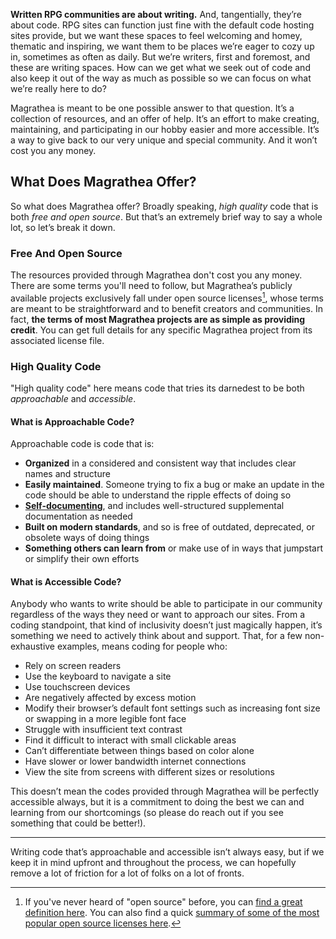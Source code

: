 **Written RPG communities are about writing.** And, tangentially, they’re about code. RPG sites can function just fine with the default code hosting sites provide, but we want these spaces to feel welcoming and homey, thematic and inspiring, we want them to be places we’re eager to cozy up in, sometimes as often as daily. But we’re writers, first and foremost, and these are writing spaces. How can we get what we seek out of code and also keep it out of the way as much as possible so we can focus on what we’re really here to do?

Magrathea is meant to be one possible answer to that question. It’s a collection of resources, and an offer of help. It’s an effort to make creating, maintaining, and participating in our hobby easier and more accessible. It’s a way to give back to our very unique and special community. And it won’t cost you any money.

## What Does Magrathea Offer?

So what does Magrathea offer? Broadly speaking, *high quality* code that is both *free and open source*. But that’s an extremely brief way to say a whole lot, so let’s break it down.

### Free And Open Source

The resources provided through Magrathea don't cost you any money. There are some terms you'll need to follow, but Magrathea’s publicly available projects exclusively fall under open source licenses[^1], whose terms are meant to be straightforward and to benefit creators and communities. In fact, **the terms of most Magrathea projects are as simple as providing credit**. You can get full details for any specific Magrathea project from its associated license file.

[^1]: If you've never heard of "open source" before, you can [find a great definition here](https://opensource.guide/starting-a-project/#what-does-open-source-mean). You can also find a quick [summary of some of the most popular open source licenses here](https://choosealicense.com/licenses/).

### High Quality Code

"High quality code" here means code that tries its darnedest to be both *approachable* and *accessible*.

#### What is Approachable Code?
            
Approachable code is code that is:

- **Organized** in a considered and consistent way that includes clear names and structure
- **Easily maintained**. Someone trying to fix a bug or make an update in the code should be able to understand the ripple effects of doing so
- **[Self-documenting](https://en.wikipedia.org/wiki/Self-documenting_code)**, and includes well-structured supplemental documentation as needed
- **Built on modern standards**, and so is free of outdated, deprecated, or obsolete ways of doing things
- **Something others can learn from** or make use of in ways that jumpstart or simplify their own efforts
            
#### What is Accessible Code?
            
Anybody who wants to write should be able to participate in our community regardless of the ways they need or want to approach our sites. From a coding standpoint, that kind of inclusivity doesn’t just magically happen, it’s something we need to actively think about and support. That, for a few non-exhaustive examples, means coding for people who:

- Rely on screen readers
- Use the keyboard to navigate a site
- Use touchscreen devices
- Are negatively affected by excess motion
- Modify their browser’s default font settings such as increasing font size or swapping in a more legible font face
- Struggle with insufficient text contrast
- Find it difficult to interact with small clickable areas
- Can’t differentiate between things based on color alone
- Have slower or lower bandwidth internet connections
- View the site from screens with different sizes or resolutions
            
This doesn’t mean the codes provided through Magrathea will be perfectly accessible always, but it is a commitment to doing the best we can and learning from our shortcomings (so please do reach out if you see something that could be better!).
                
----
            
Writing code that’s approachable and accessible isn’t always easy, but if we keep it in mind upfront and throughout the process, we can hopefully remove a lot of friction for a lot of folks on a lot of fronts.
